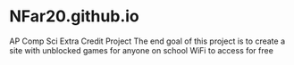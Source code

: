 # NFar20.github.io
AP Comp Sci Extra Credit Project
The end goal of this project is to create a site with unblocked games for anyone on school WiFi to access for free
